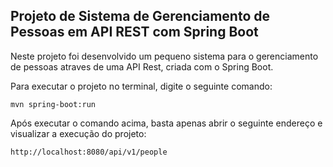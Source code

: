 <h2>Projeto de Sistema de Gerenciamento de Pessoas em API REST com Spring Boot</h2>

Neste projeto foi desenvolvido um pequeno sistema para o gerenciamento de
pessoas atraves de uma API Rest, criada com o Spring Boot.

Para executar o projeto no terminal, digite o seguinte comando:

```shell script
mvn spring-boot:run 
```

Após executar o comando acima, basta apenas abrir o seguinte endereço e visualizar a execução do projeto:

```
http://localhost:8080/api/v1/people
```